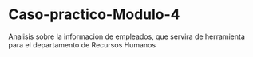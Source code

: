 # Caso-practico-Modulo-4
Analisis sobre la informacion de empleados, que servira de herramienta para el departamento de Recursos Humanos
